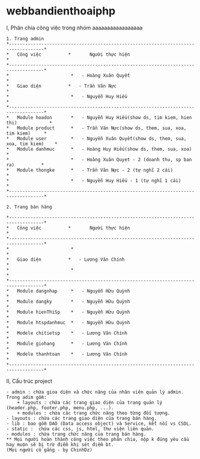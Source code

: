 # webbandienthoaiphp
I, Phân chia công việc trong nhóm aaaaaaaaaaaaaaaaa

	1. Trang admin
	*-----------------------------------------------------------------------------------*
	*	Công việc			*		Người thực hiện					 					*
	*-----------------------------------------------------------------------------------*
	* 						*	- Hoàng Xuân Quyết										*
	*  	Giao diện			*	- Trần Văn Nực 						 					*
	*						*	- Nguyễn Huy Hiếu 										*	
	*-----------------------------------------------------------------------------------*
	*	Module hoadon		*	- Nguyễn Huy Hiếu(show ds, tim kiem, hien thi)			*
	*	Module product		*	- Trần Văn Nực(show ds, them, sua, xoa, tim kiem)		*							
	*	Module user			*	- Nguyễn Xuân Quyết(show ds, them, sua, xoa, tim kiem)	*
	*	Module danhmuc		*	- Hoàng Huy Hiếu(show ds, them, sua, xoa)				*
	*						*	- Hoàng Xuân Quyet - 2 (doanh thu, sp ban ra)			*
	*	Module thongke		*	- Trần Văn Nực - 2 (tự nghĩ 2 cái)						*
	*						*	- Nguyễn Huy Hiếu - 1 (tự nghĩ 1 cái)					*
	*-----------------------------------------------------------------------------------*

	2. Trang bán hàng

	*-----------------------------------------------------------------------------------*
	*	Công việc			*		Người thực hiện					 					*
	*-----------------------------------------------------------------------------------*
	* 						*															*
	*  	Giao diện			*	- Lương Văn Chính 						 				*
	*						*					 										*	
	*-----------------------------------------------------------------------------------*
	*	Module dangnhap		*	- Nguyễn Hữu Quỳnh										*
	*	Module dangky		*	- Nguyễn Hữu Quỳnh										*							
	*	Module hienThiSp	*	- Nguyễn Hữu Quỳnh										*
	*	Module htspdanhmuc	*	- Nguyễn Hữu Quỳnh										*
	*	Modele chitietsp	*	- Lương Văn Chính										*
	*	Module giohang		*	- Lương Văn Chính										*
	*	Modele thanhtoan	*	- Lương Văn Chính										*
	*-----------------------------------------------------------------------------------*
	
II, Cấu trúc project

	- admin : chứa gioa diện và chức năng của nhân viên quản lý admin. Trong adim gồm:
		+ layouts : chứa các trang giao diện của trang quản lý (header.php, footer.php, menu.php, ...).
		+ modules : chứa các trang chức năng theo từng đối tượng.
	- layouts : chứa các trang giao diện của trang bán hàng.
	- lib : bao gồm DAO (Data access object) và Service, kết nối vs CSDL.
	- static :  chứa các css, js, html, thư viện liên quản.
	- modules : chứa trang chức năng của trang bán hàng.
	** Mọi người hoàn thành công việc theo phân chia, nộp k đúng yêu cầu hay muộn sẽ bị trừ điểm khi sét điểm bt.
	(Mọi người cố gắng - by ChinhDz)
